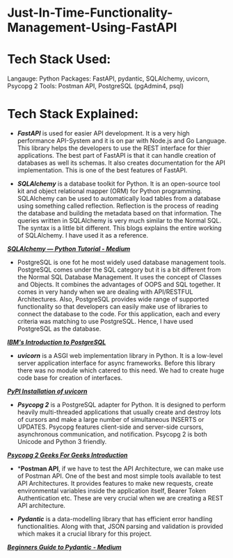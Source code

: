 # Just-In-Time-Functionality-Management-Using-FastAPI

# Tech Stack Used:

Langauge: Python
Packages: FastAPI, pydantic, SQLAlchemy, uvicorn, Psycopg 2
Tools: Postman API, PostgreSQL (pgAdmin4, psql)

# Tech Stack Explained:

- ***FastAPI*** is used for easier API development. It is a very high performance API-System and it is on par with Node.js and Go Language. This library helps the developers to use the REST interface for thier applications. The best part of FastAPI is that it can handle creation of databases as well its schemas. It also creates documentation for the API implementation. This is one of the best features of FastAPI.

- ***SQLAlchemy*** is a database toolkit for Python. It is an open-source tool kit and object relational mapper (ORM) for Python programming. SQLAlchemy can be used to automatically load tables from a database using something called reflection. Reflection is the process of reading the database and building the metadata based on that information. The queries written in SQLAlchemy is very much similar to the Normal SQL. The syntax is a little bit different. This blogs explains the entire working of SQLAlchemy. I have used it as a reference. 

***[SQLAlchemy — Python Tutorial - Medium](https://towardsdatascience.com/sqlalchemy-python-tutorial-79a577141a91)***

- PostgreSQL is one fot he most widely used database management tools. PostgreSQL comes under the SQL category but it is a bit different from the Normal SQL Database Management. It uses the concept of Classes and Objects. It combines the advantages of OOPS and SQL together. It comes in very handy when we are dealing with API/RESTFUL Architectures. Also, PostgreSQL provides wide range of supported functionality so that developers can easily make use of libraries to connect the database to the code. For this application, each and every criteria was matching to use PostgreSQL. Hence, I have used PostgreSQL as the database.

***[IBM's Introduction to PostgreSQL](https://www.ibm.com/topics/postgresql)***

- ***uvicorn*** is a ASGI web implementation library in Python. It is a low-level server application interface for async frameworks. Before this library there was no module which catered to this need. We had to create huge code base for creation of interfaces.

***[PyPI Installation of uvicorn](https://pypi.org/project/uvicorn/)***

- ***Psycopg 2*** is a PostgreSQL adapter for Python. It is designed to perform heavily multi-threaded applications that usually create and destroy lots of cursors and make a large number of simultaneous INSERTS or UPDATES. Psycopg features client-side and server-side cursors, asynchronous communication, and notification. Psycopg 2 is both Unicode and Python 3 friendly.

***[Psycopg 2 Geeks For Geeks Introduction](https://www.geeksforgeeks.org/introduction-to-psycopg2-module-in-python/)***

- ***Postman API**, if we have to test the API Architecture, we can make use of Postman API. One of the best and most simple tools available to test API Architectures. It provides features to make new requests, create environmental variables inside the application itself, Bearer Token Authentication etc. These are very crucial when we are creating a REST API architecture.

- ***Pydantic*** is a data-modelling library that has efficient error handling functionalities. Along with that, JSON parsing and validation is provided which makes it a crucial library for this project. 

***[Beginners Guide to Pydantic - Medium](https://betterprogramming.pub/the-beginners-guide-to-pydantic-ba33b26cde89)***
